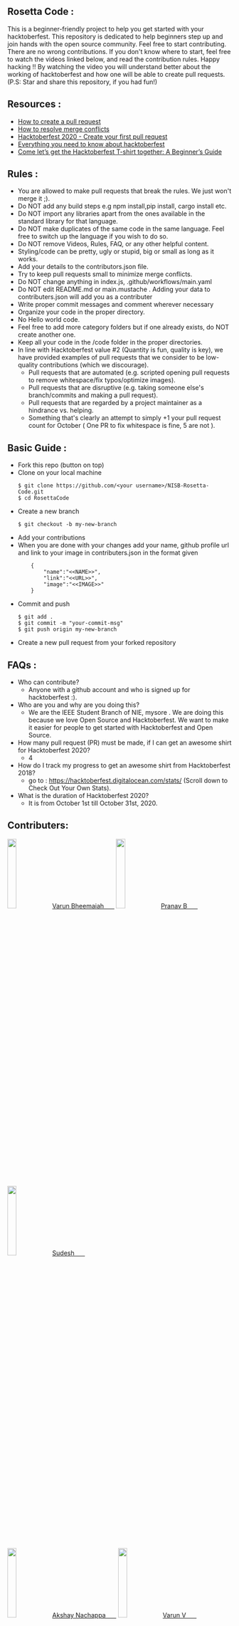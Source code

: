 ## Rosetta Code :
This is a beginner-friendly project to help you get started with your hacktoberfest. This repository is dedicated to help beginners step up and join hands with the open source community. Feel free to start contributing. There are no wrong contributions. If you don't know where to start, feel free to watch the videos linked below, and read the contribution rules. Happy hacking !! By watching the video you will understand better about the working of hacktoberfest and how one will be able to create pull requests. (P.S: Star and share this repository, if you had fun!)

## Resources :
- [How to create a pull request](https://www.youtube.com/watch?v=DIj2q02gvKs&feature=youtu.be)
- [How to resolve merge conflicts](https://www.youtube.com/watch?v=zOx5PJTY8CI&feature=youtu.be)
- [Hacktoberfest 2020 - Create your first pull request](https://www.youtube.com/watch?v=0BV1QCl8Az0)
- [Everything you need to know about hacktoberfest](https://medium.com/@geekanamika/everything-you-need-to-know-about-hacktoberfest-9bfc3376d92e)
- [Come let’s get the Hacktoberfest T-shirt together: A Beginner’s Guide](https://code.likeagirl.io/come-lets-get-the-hacktoberfest-t-shirt-together-a-beginner-s-guide-890336148be5)

## Rules :
- You are allowed to make pull requests that break the rules. We just won't merge it ;).
- Do NOT add any build steps e.g npm install,pip install, cargo install etc.
- Do NOT import any libraries apart from the ones available in the standard library for that language.
- Do NOT make duplicates of the same code in the same language. Feel free to switch up the language if you wish to do so.
- Do NOT remove Videos, Rules, FAQ, or any other helpful content.
- Styling/code can be pretty, ugly or stupid, big or small as long as it works.
- Add your details to the contributors.json file.
- Try to keep pull requests small to minimize merge conflicts.
- Do NOT change anything in index.js, .github/workflows/main.yaml
- Do NOT edit README.md or main.mustache . Adding your data to contributers.json will add you as a contributer
- Write proper commit messages and comment wherever necessary
- Organize your code in the proper directory.
- No Hello world code.
- Feel free to add more category folders but if one already exists, do NOT create another one.
- Keep all your code in the /code folder in the proper directories.
- In line with Hacktoberfest value #2 (Quantity is fun, quality is key), we have provided examples of pull requests that we consider to be low-quality contributions (which we discourage).
  - Pull requests that are automated (e.g. scripted opening pull requests to remove whitespace/fix typos/optimize images).
  - Pull requests that are disruptive (e.g. taking someone else's branch/commits and making a pull request).
  - Pull requests that are regarded by a project maintainer as a hindrance vs. helping.
  - Something that's clearly an attempt to simply +1 your pull request count for October ( One PR to fix whitespace is fine, 5 are not ).

## Basic Guide :
- Fork this repo (button on top) 
- Clone on your local machine
    ```
  $ git clone https://github.com/<your username>/NISB-Rosetta-Code.git
  $ cd RosettaCode
  ```
- Create a new branch 
    ```
   $ git checkout -b my-new-branch
   ```
- Add your contributions
- When you are done with your changes add your name, github profile url and link to your image in contributers.json in the format given
    ```
        {
            "name":"<<NAME>>",
            "link":"<<URL>>",
            "image":"<<IMAGE>>"
        }
    ```
- Commit and push
    ```
    $ git add .
    $ git commit -m "your-commit-msg"
    $ git push origin my-new-branch
    ```
- Create a new pull request from your forked repository 

## FAQs :
- Who can contribute?
    - Anyone with a github account and who is signed up for hacktoberfest :).
- Who are you and why are you doing this?
    - We are the IEEE Student Branch of NIE, mysore . We are doing this because we love Open Source and Hacktoberfest. We want to make it easier for people to get started with Hacktoberfest and Open Source.
- How many pull request (PR) must be made, if I can get an awesome shirt for Hacktoberfest 2020?
    - 4
- How do I track my progress to get an awesome shirt from Hacktoberfest 2018?
    - go to : https://hacktoberfest.digitalocean.com/stats/ (Scroll down to Check Out Your Own Stats).
- What is the duration of Hacktoberfest 2020?
    - It is from October 1st till October 31st, 2020.

## Contributers:
<p style="margin:auto">
<a href=https:&#x2F;&#x2F;github.com&#x2F;varunbheemaiah><img src=https:&#x2F;&#x2F;avatars1.githubusercontent.com&#x2F;u&#x2F;32514558?s&#x3D;400&amp;u&#x3D;523bcf63746ca2162a24b286e1e1aa9d11a1a3ea&amp;v&#x3D;4 width="20%" height="20%"/>Varun Bheemaiah&nbsp;&nbsp;&nbsp;&nbsp;&nbsp;&nbsp;</a>
<a href=https:&#x2F;&#x2F;github.com&#x2F;Blaze2305><img src=https:&#x2F;&#x2F;i.pinimg.com&#x2F;originals&#x2F;6f&#x2F;74&#x2F;55&#x2F;6f7455b4f10b241ad463057762f3170f.jpg width="20%" height="20%"/>Pranav B&nbsp;&nbsp;&nbsp;&nbsp;&nbsp;&nbsp;</a>
<a href=https:&#x2F;&#x2F;github.com&#x2F;sudesh1611><img src=https:&#x2F;&#x2F;sudeshkumar.me&#x2F;images&#x2F;profile-pic.jpg width="20%" height="20%"/>Sudesh&nbsp;&nbsp;&nbsp;&nbsp;&nbsp;&nbsp;</a>
</p>
<br><br>
<p style="margin:auto">
<a href=https:&#x2F;&#x2F;github.com&#x2F;AkshayNachappa><img src=https:&#x2F;&#x2F;i.imgur.com&#x2F;91mAE6S.jpg width="20%" height="20%"/>Akshay Nachappa&nbsp;&nbsp;&nbsp;&nbsp;&nbsp;&nbsp;</a>
<a href=https:&#x2F;&#x2F;github.com&#x2F;VarunV991><img src=https:&#x2F;&#x2F;i.imgur.com&#x2F;0iWLs8x.jpg width="20%" height="20%"/>Varun V&nbsp;&nbsp;&nbsp;&nbsp;&nbsp;&nbsp;</a>
<a href=https:&#x2F;&#x2F;github.com&#x2F;saxenamanas><img src=https:&#x2F;&#x2F;imgur.com&#x2F;a&#x2F;qWAM7Uq width="20%" height="20%"/>Manas Saxena&nbsp;&nbsp;&nbsp;&nbsp;&nbsp;&nbsp;</a>
</p>
<br><br>
<p style="margin:auto">
<a href=https:&#x2F;&#x2F;github.com&#x2F;skamiben><img src=https:&#x2F;&#x2F;avatars1.githubusercontent.com&#x2F;u&#x2F;389495?s&#x3D;60&amp;v&#x3D;4 width="20%" height="20%"/>Kamiben&nbsp;&nbsp;&nbsp;&nbsp;&nbsp;&nbsp;</a>
<a href=https:&#x2F;&#x2F;github.com&#x2F;U-C-S><img src=https:&#x2F;&#x2F;avatars0.githubusercontent.com&#x2F;u&#x2F;50218121?s&#x3D;460&amp;u&#x3D;99ad3790e9c9ce5d051b3efc68f57a43dea93e8d&amp;v&#x3D;4 width="20%" height="20%"/>U Chanakya S&nbsp;&nbsp;&nbsp;&nbsp;&nbsp;&nbsp;</a>
<a href=https:&#x2F;&#x2F;github.com&#x2F;sgkul2000><img src=https:&#x2F;&#x2F;www.codekulkarni.com&#x2F;indexResources&#x2F;images&#x2F;profile.jpg width="20%" height="20%"/>Shreesh Kulkarni&nbsp;&nbsp;&nbsp;&nbsp;&nbsp;&nbsp;</a>
</p>
<br><br>
